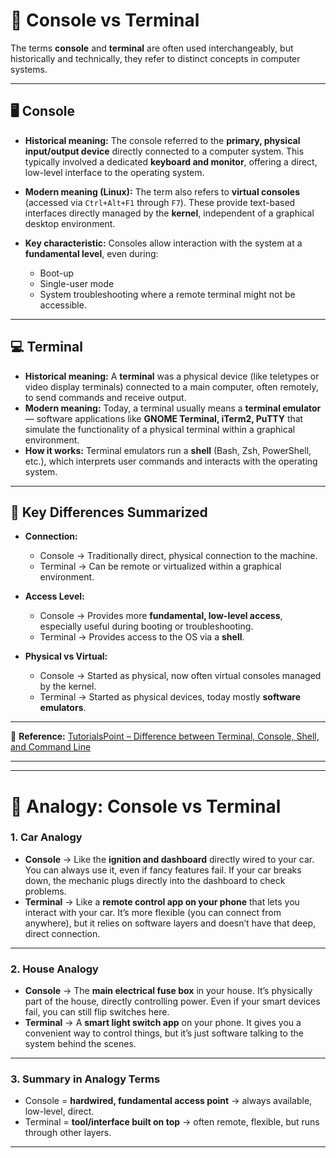 # 📘 Console vs Terminal

The terms **console** and **terminal** are often used interchangeably, but historically and technically, they refer to distinct concepts in computer systems.

---

## 🖥️ Console

* **Historical meaning:** The console referred to the **primary, physical input/output device** directly connected to a computer system. This typically involved a dedicated **keyboard and monitor**, offering a direct, low-level interface to the operating system.
* **Modern meaning (Linux):** The term also refers to **virtual consoles** (accessed via `Ctrl+Alt+F1` through `F7`). These provide text-based interfaces directly managed by the **kernel**, independent of a graphical desktop environment.
* **Key characteristic:** Consoles allow interaction with the system at a **fundamental level**, even during:

  * Boot-up
  * Single-user mode
  * System troubleshooting
    where a remote terminal might not be accessible.

---

## 💻 Terminal

* **Historical meaning:** A **terminal** was a physical device (like teletypes or video display terminals) connected to a main computer, often remotely, to send commands and receive output.
* **Modern meaning:** Today, a terminal usually means a **terminal emulator** — software applications like **GNOME Terminal, iTerm2, PuTTY** that simulate the functionality of a physical terminal within a graphical environment.
* **How it works:** Terminal emulators run a **shell** (Bash, Zsh, PowerShell, etc.), which interprets user commands and interacts with the operating system.

---

## 🔑 Key Differences Summarized

* **Connection:**

  * Console → Traditionally direct, physical connection to the machine.
  * Terminal → Can be remote or virtualized within a graphical environment.

* **Access Level:**

  * Console → Provides more **fundamental, low-level access**, especially useful during booting or troubleshooting.
  * Terminal → Provides access to the OS via a **shell**.

* **Physical vs Virtual:**

  * Console → Started as physical, now often virtual consoles managed by the kernel.
  * Terminal → Started as physical devices, today mostly **software emulators**.

---

📖 **Reference:** [TutorialsPoint – Difference between Terminal, Console, Shell, and Command Line][1]

[1]: https://www.tutorialspoint.com/difference-between-terminal-console-shell-and-command-line

---


---

# 🎯 Analogy: Console vs Terminal

### 1. **Car Analogy**

* **Console** → Like the **ignition and dashboard** directly wired to your car. You can always use it, even if fancy features fail. If your car breaks down, the mechanic plugs directly into the dashboard to check problems.
* **Terminal** → Like a **remote control app on your phone** that lets you interact with your car. It’s more flexible (you can connect from anywhere), but it relies on software layers and doesn’t have that deep, direct connection.

---

### 2. **House Analogy**

* **Console** → The **main electrical fuse box** in your house. It’s physically part of the house, directly controlling power. Even if your smart devices fail, you can still flip switches here.
* **Terminal** → A **smart light switch app** on your phone. It gives you a convenient way to control things, but it’s just software talking to the system behind the scenes.

---

### 3. **Summary in Analogy Terms**

* Console = **hardwired, fundamental access point** → always available, low-level, direct.
* Terminal = **tool/interface built on top** → often remote, flexible, but runs through other layers.

---
